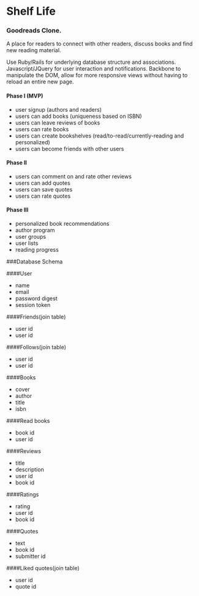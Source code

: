 Shelf Life
==========
### Goodreads Clone.

A place for readers to connect with other readers, discuss books and find new reading material.

Use Ruby/Rails for underlying database structure and associations. Javascript/JQuery for user interaction and notifications. Backbone to manipulate the DOM, allow for more responsive views without having to reload an entire new page.

#### Phase I (MVP)
- user signup (authors and readers)
- users can add books (uniqueness based on ISBN)
- users can leave reviews of books
- users can rate books
- users can create bookshelves (read/to-read/currently-reading and personalized)
- users can become friends with other users

#### Phase II
- users can comment on and rate other reviews
- users can add quotes
- users can save quotes
- users can rate quotes

#### Phase III
- personalized book recommendations
- author program
- user groups
- user lists
- reading progress

###Database Schema

####User
- name
- email
- password digest
- session token

####Friends(join table)
- user id
- user id

####Follows(join table)
- user id
- user id

####Books
- cover
- author
- title
- isbn

####Read books
- book id
- user id


####Reviews
- title
- description
- user id
- book id

####Ratings
- rating
- user id
- book id

####Quotes
- text
- book id
- submitter id

####Liked quotes(join table)
- user id
- quote id

